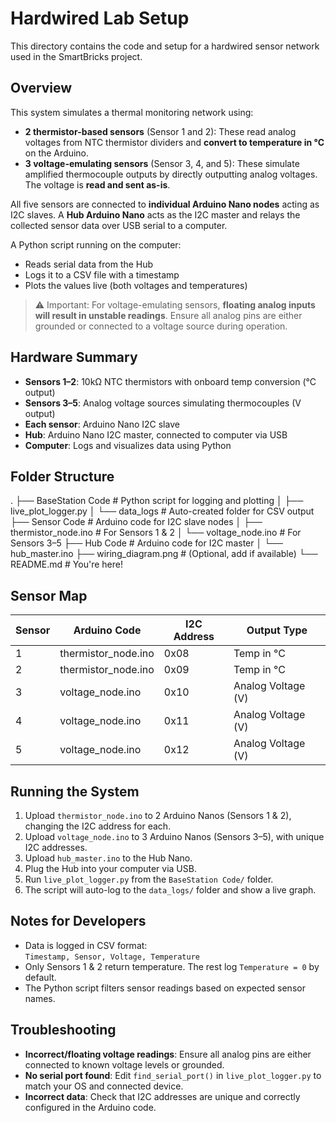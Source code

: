 # Hardwired Lab Setup

This directory contains the code and setup for a hardwired sensor network used in the SmartBricks project.

## Overview

This system simulates a thermal monitoring network using:
- **2 thermistor-based sensors** (Sensor 1 and 2): These read analog voltages from NTC thermistor dividers and **convert to temperature in °C** on the Arduino.
- **3 voltage-emulating sensors** (Sensor 3, 4, and 5): These simulate amplified thermocouple outputs by directly outputting analog voltages. The voltage is **read and sent as-is**.

All five sensors are connected to **individual Arduino Nano nodes** acting as I2C slaves. A **Hub Arduino Nano** acts as the I2C master and relays the collected sensor data over USB serial to a computer.

A Python script running on the computer:
- Reads serial data from the Hub
- Logs it to a CSV file with a timestamp
- Plots the values live (both voltages and temperatures)

> ⚠️ Important: For voltage-emulating sensors, **floating analog inputs will result in unstable readings**. Ensure all analog pins are either grounded or connected to a voltage source during operation.

## Hardware Summary

- **Sensors 1–2**: 10kΩ NTC thermistors with onboard temp conversion (°C output)
- **Sensors 3–5**: Analog voltage sources simulating thermocouples (V output)
- **Each sensor**: Arduino Nano I2C slave
- **Hub**: Arduino Nano I2C master, connected to computer via USB
- **Computer**: Logs and visualizes data using Python

## Folder Structure

. 
├── BaseStation Code                               # Python script for logging and plotting 
│     ├── live_plot_logger.py 
│     └── data_logs                                # Auto-created folder for CSV output 
├── Sensor Code # Arduino code for I2C slave nodes 
│     ├── thermistor_node.ino                      # For Sensors 1 & 2 
│     └── voltage_node.ino                         # For Sensors 3–5 
├── Hub Code # Arduino code for I2C master 
│     └── hub_master.ino 
├── wiring_diagram.png                             # (Optional, add if available) 
└── README.md                                      # You're here!

## Sensor Map

| Sensor | Arduino Code       | I2C Address | Output Type       |
|--------|--------------------|-------------|-------------------|
| 1      | thermistor_node.ino| 0x08        | Temp in °C        |
| 2      | thermistor_node.ino| 0x09        | Temp in °C        |
| 3      | voltage_node.ino   | 0x10        | Analog Voltage (V)|
| 4      | voltage_node.ino   | 0x11        | Analog Voltage (V)|
| 5      | voltage_node.ino   | 0x12        | Analog Voltage (V)|

## Running the System

1. Upload `thermistor_node.ino` to 2 Arduino Nanos (Sensors 1 & 2), changing the I2C address for each.
2. Upload `voltage_node.ino` to 3 Arduino Nanos (Sensors 3–5), with unique I2C addresses.
3. Upload `hub_master.ino` to the Hub Nano.
4. Plug the Hub into your computer via USB.
5. Run `live_plot_logger.py` from the `BaseStation Code/` folder.
6. The script will auto-log to the `data_logs/` folder and show a live graph.

## Notes for Developers

- Data is logged in CSV format:  
  `Timestamp, Sensor, Voltage, Temperature`
- Only Sensors 1 & 2 return temperature. The rest log `Temperature = 0` by default.
- The Python script filters sensor readings based on expected sensor names.

## Troubleshooting

- **Incorrect/floating voltage readings**: Ensure all analog pins are either connected to known voltage levels or grounded.
- **No serial port found**: Edit `find_serial_port()` in `live_plot_logger.py` to match your OS and connected device.
- **Incorrect data**: Check that I2C addresses are unique and correctly configured in the Arduino code.
